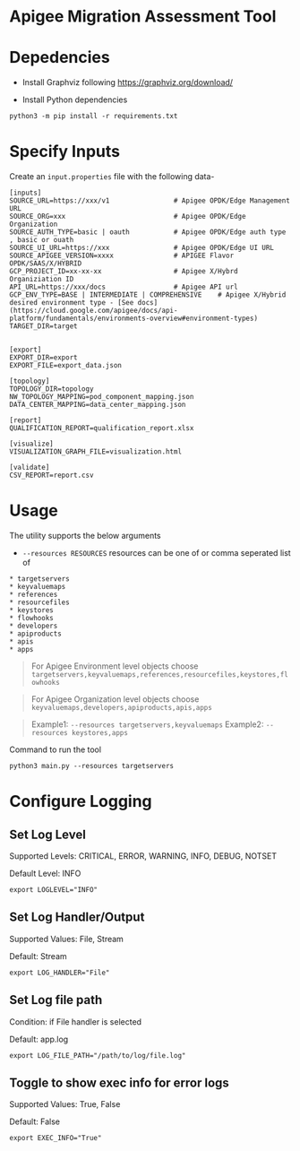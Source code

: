 # Apigee Migration Assessment Tool

# Depedencies  

* Install Graphviz following https://graphviz.org/download/

* Install Python dependencies
```
python3 -m pip install -r requirements.txt
```

# Specify Inputs

Create an `input.properties` file with the following data-

```
[inputs]      
SOURCE_URL=https://xxx/v1                # Apigee OPDK/Edge Management URL 
SOURCE_ORG=xxx                           # Apigee OPDK/Edge Organization
SOURCE_AUTH_TYPE=basic | oauth           # Apigee OPDK/Edge auth type , basic or ouath
SOURCE_UI_URL=https://xxx                # Apigee OPDK/Edge UI URL
SOURCE_APIGEE_VERSION=xxxx               # APIGEE Flavor OPDK/SAAS/X/HYBRID
GCP_PROJECT_ID=xx-xx-xx                  # Apigee X/Hybrd Organiziation ID
API_URL=https://xxx/docs                 # Apigee API url
GCP_ENV_TYPE=BASE | INTERMEDIATE | COMPREHENSIVE    # Apigee X/Hybrid desired environment type - [See docs](https://cloud.google.com/apigee/docs/api-platform/fundamentals/environments-overview#environment-types)
TARGET_DIR=target


[export]
EXPORT_DIR=export
EXPORT_FILE=export_data.json

[topology]
TOPOLOGY_DIR=topology
NW_TOPOLOGY_MAPPING=pod_component_mapping.json
DATA_CENTER_MAPPING=data_center_mapping.json

[report]
QUALIFICATION_REPORT=qualification_report.xlsx

[visualize]
VISUALIZATION_GRAPH_FILE=visualization.html

[validate]
CSV_REPORT=report.csv
```

# Usage 

The utility supports the below arguments

* `--resources RESOURCES` resources can be one of or comma seperated list of
```                   
* targetservers
* keyvaluemaps
* references
* resourcefiles
* keystores
* flowhooks
* developers
* apiproducts
* apis
* apps
```
                                                
> For Apigee Environment level objects choose
>    `targetservers,keyvaluemaps,references,resourcefiles,keystores,flowhooks`

> For Apigee Organization level objects choose
>    `keyvaluemaps,developers,apiproducts,apis,apps`

> Example1: `--resources targetservers,keyvaluemaps`
> Example2: `--resources keystores,apps`
                                                

Command to run the tool
```
python3 main.py --resources targetservers

```

# Configure Logging

## Set Log Level
Supported Levels: CRITICAL, ERROR, WARNING, INFO, DEBUG, NOTSET

Default Level: INFO
```
export LOGLEVEL="INFO"
```

## Set Log Handler/Output
Supported Values: File, Stream

Default: Stream

```
export LOG_HANDLER="File"
```

## Set Log file path 
Condition: if File handler is selected

Default: app.log
```
export LOG_FILE_PATH="/path/to/log/file.log"
```

## Toggle to show exec info for error logs
Supported Values: True, False

Default: False
```
export EXEC_INFO="True"
```